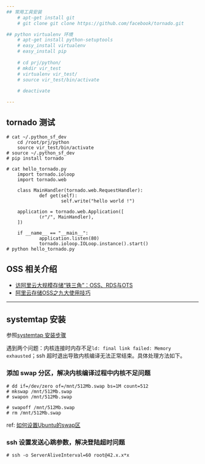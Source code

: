 ```yaml
---
## 常用工具安装
    # apt-get install git
    # git clone git clone https://github.com/facebook/tornado.git

## python virtualenv 环境
    # apt-get install python-setuptools
    # easy_install virtualenv
    # easy_install pip
    
    # cd prj/python/
    # mkdir vir_test
    # virtualenv vir_test/
    # source vir_test/bin/activate
    
    # deactivate 

---
```

## tornado 测试
    # cat ~/.python_sf_dev
        cd /root/prj/python
        source vir_test/bin/activate
    # source ~/.python_sf_dev
    # pip install tornado 
    
    # cat hello_tornado.py
        import tornado.ioloop
        import tornado.web
        
        class MainHandler(tornado.web.RequestHandler):
                def get(self):
                        self.write("hello world !")
        
        application = tornado.web.Application([
                (r"/", MainHandler),
        ])
        
        if __name__ == "__main__":
                application.listen(80)
                tornado.ioloop.IOLoop.instance().start()
    # python hello_tornado.py

## OSS 相关介绍
* [访阿里云大规模存储“铁三角”：OSS、RDS与OTS](http://www.csdn.net/article/2012-11-16/2811959-Interview-aliyun-OSS-RDS-OTS)
* [阿里云存储OSS之九大使用技巧](http://www.programmer.com.cn/12917/)

---
## systemtap 安装
参照[systemtap 安装步骤](https://github.com/sfoolish/000-1000-hours/blob/master/4_note/tools/systemtap.md#2013-03-04-ubuntu-1204--systemtap)

遇到两个问题：内核连接时内存不足`ld: final link failed: Memory exhausted`；ssh 超时退出导致内核编译无法正常结束。具体处理方法如下。
### 添加 swap 分区，解决内核编译过程中内核不足问题
    # dd if=/dev/zero of=/mnt/512Mb.swap bs=1M count=512
    # mkswap /mnt/512Mb.swap
    # swapon /mnt/512Mb.swap

    # swapoff /mnt/512Mb.swap
    # rm /mnt/512Mb.swap
ref: [如何设置Ubuntu的swap区](http://blog.csdn.net/chenyongxinglove/article/details/5883315)

### ssh 设置发送心跳参数，解决登陆超时问题
    # ssh -o ServerAliveInterval=60 root@42.x.x*x
